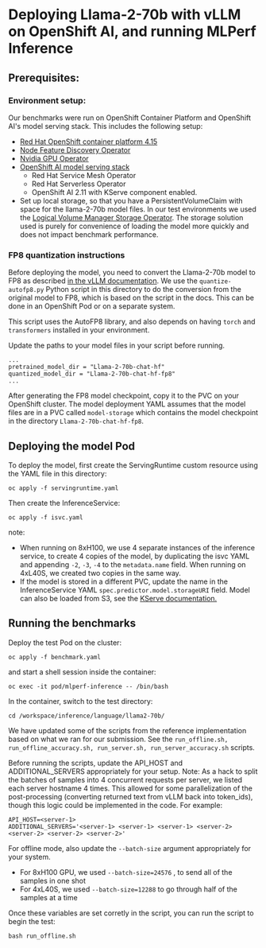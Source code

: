 
# Deploying Llama-2-70b with vLLM on OpenShift AI, and running MLPerf Inference

## Prerequisites:

### Environment setup:
Our benchmarks were run on OpenShift Container Platform and OpenShift AI's model serving stack. This includes the following setup:
* [Red Hat OpenShift container platform 4.15](https://access.redhat.com/documentation/en-us/openshift_container_platform/4.15/html/installing/index)
*  [Node Feature Discovery Operator](https://docs.nvidia.com/launchpad/infrastructure/openshift-it/latest/openshift-it-step-01.html)
* [Nvidia GPU Operator](https://docs.nvidia.com/launchpad/infrastructure/openshift-it/latest/openshift-it-step-03.html)
* [OpenShift AI model serving stack](https://docs.redhat.com/en/documentation/red_hat_openshift_ai_self-managed/2.11/html/serving_models/serving-large-models_serving-large-models#configuring-automated-installation-of-kserve_serving-large-models)
	 - Red Hat Service Mesh Operator
	 - Red Hat Serverless Operator
	 - OpenShift AI 2.11 with KServe component enabled.
 * Set up local storage, so that you have a PersistentVolumeClaim with space for the llama-2-70b model files. In our test environments we used the [Logical Volume Manager  Storage Operator](https://docs.openshift.com/container-platform/4.16/storage/persistent_storage/persistent_storage_local/persistent-storage-using-lvms.html). The storage solution used is purely for convenience of loading the model more quickly and does not impact benchmark performance.
 
### FP8 quantization instructions
Before deploying the model, you need to convert the Llama-2-70b model to FP8 as described [in the vLLM documentation](https://docs.vllm.ai/en/latest/quantization/fp8.html#offline-quantization-with-static-activation-scaling-factors).  We use the `quantize-autofp8.py` Python script in this directory to do the conversion from the original model to FP8, which is based on the script in the docs. This can be done in an OpenShift Pod or on a separate system.

This script uses the AutoFP8 library, and also depends on having `torch` and 
`transformers` installed in your environment.
 
Update the paths to your model files in your script before running.
 ```
 ...
pretrained_model_dir = "Llama-2-70b-chat-hf"
quantized_model_dir = "Llama-2-70b-chat-hf-fp8"
...
```

After generating the FP8 model checkpoint, copy it to the PVC on your OpenShift cluster. The model deployment YAML assumes that the model files are in a PVC called `model-storage` which contains the model checkpoint in the directory `Llama-2-70b-chat-hf-fp8`.

## Deploying the model Pod
To deploy the model, first create the ServingRuntime custom resource using the YAML file in this directory:
```
oc apply -f servingruntime.yaml
```

Then create the InferenceService:
```
oc apply -f isvc.yaml
```
note:
- When running on 8xH100, we use 4 separate instances of the inference service, to create 4 copies of the model, by duplicating the isvc YAML and appending `-2`, `-3`, `-4` to the `metadata.name` field. When running on 4xL40S, we created two copies in the same way.
- If the model is stored in a different PVC, update the name in the InferenceService YAML  `spec.predictor.model.storageURI` field. Model can also be loaded from S3, see the [KServe documentation.](https://kserve.github.io/website/master/modelserving/storage/s3/s3/)


## Running the benchmarks

Deploy the test Pod on the cluster:
```
oc apply -f benchmark.yaml
```
and start a shell session inside the container:
```
oc exec -it pod/mlperf-inference -- /bin/bash
```

In the container, switch to the test directory:
```
cd /workspace/inference/language/llama2-70b/
```

We have updated some of the scripts from the reference implementation based on what we ran for our submission. See the `run_offline.sh, run_offline_accuracy.sh, run_server.sh, run_server_accuracy.sh` scripts. 

Before running the scripts, update the API_HOST and ADDITIONAL_SERVERS appropriately for your setup. 
Note: As a hack to split the batches of samples into  4 concurrent requests per server, we listed each server hostname 4 times. This allowed for some parallelization of the post-processing (converting returned text from vLLM back into token_ids), though this logic could be implemented in the code. For example:
```
API_HOST=<server-1>
ADDITIONAL_SERVERS='<server-1> <server-1> <server-1> <server-2> <server-2> <server-2> <server-2>'
```

For offline mode, also update the `--batch-size` argument appropriately for your system. 
- For 8xH100 GPU, we used `--batch-size=24576` , to send all of the samples in one shot
- For 4xL40S, we used `--batch-size=12288` to go through half of the samples  at a time

Once these variables are set corretly in the script, you can run the script to begin the test:
```
bash run_offline.sh
```

